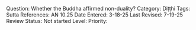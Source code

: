 Question: Whether the Buddha affirmed non-duality?
Category: Diṭṭhi
Tags:
Sutta References: AN 10.25
Date Entered: 3-18-25
Last Revised: 7-19-25
Review Status: Not started
Level:
Priority: 